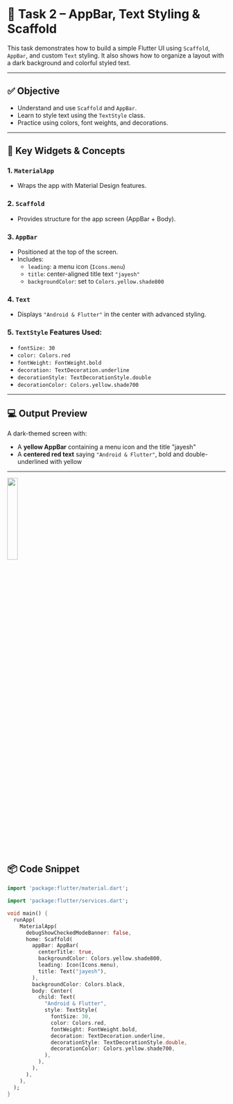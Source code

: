 # 🧪 Task 2 – AppBar, Text Styling & Scaffold

This task demonstrates how to build a simple Flutter UI using `Scaffold`, `AppBar`, and custom `Text` styling. It also shows how to organize a layout with a dark background and colorful styled text.

---

## ✅ Objective

- Understand and use `Scaffold` and `AppBar`.
- Learn to style text using the `TextStyle` class.
- Practice using colors, font weights, and decorations.

---

## 🧠 Key Widgets & Concepts

### 1. `MaterialApp`
- Wraps the app with Material Design features.

### 2. `Scaffold`
- Provides structure for the app screen (AppBar + Body).

### 3. `AppBar`
- Positioned at the top of the screen.
- Includes:
  - `leading`: a menu icon (`Icons.menu`)
  - `title`: center-aligned title text `"jayesh"`
  - `backgroundColor`: set to `Colors.yellow.shade800`

### 4. `Text`
- Displays `"Android & Flutter"` in the center with advanced styling.

### 5. `TextStyle` Features Used:
- `fontSize: 30`
- `color: Colors.red`
- `fontWeight: FontWeight.bold`
- `decoration: TextDecoration.underline`
- `decorationStyle: TextDecorationStyle.double`
- `decorationColor: Colors.yellow.shade700`

---

## 💻 Output Preview

A dark-themed screen with:
- A **yellow AppBar** containing a menu icon and the title "jayesh"
- A **centered red text** saying `"Android & Flutter"`, bold and double-underlined with yellow

---

  <img src="https://github.com/user-attachments/assets/cc731701-f433-4b17-8d45-40422f60751c" width="22%">

## 📦 Code Snippet

```dart
import 'package:flutter/material.dart';

import 'package:flutter/services.dart';

void main() {
  runApp(
    MaterialApp(
      debugShowCheckedModeBanner: false,
      home: Scaffold(
        appBar: AppBar(
          centerTitle: true,
          backgroundColor: Colors.yellow.shade800,
          leading: Icon(Icons.menu),
          title: Text("jayesh"),
        ),
        backgroundColor: Colors.black,
        body: Center(
          child: Text(
            "Android & Flutter",
            style: TextStyle(
              fontSize: 30,
              color: Colors.red,
              fontWeight: FontWeight.bold,
              decoration: TextDecoration.underline,
              decorationStyle: TextDecorationStyle.double,
              decorationColor: Colors.yellow.shade700,
            ),
          ),
        ),
      ),
    ),
  );
}
